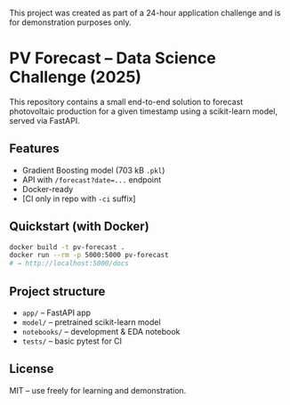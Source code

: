 
This project was created as part of a 24-hour application challenge and is for demonstration purposes only.

# PV Forecast – Data Science Challenge (2025)

This repository contains a small end-to-end solution to forecast photovoltaic production for a given timestamp using a scikit-learn model, served via FastAPI.

## Features

- Gradient Boosting model (703 kB `.pkl`)
- API with `/forecast?date=...` endpoint
- Docker-ready
- [CI only in repo with `-ci` suffix]

## Quickstart (with Docker)

```bash
docker build -t pv-forecast .
docker run --rm -p 5000:5000 pv-forecast
# → http://localhost:5000/docs
```

## Project structure

- `app/` – FastAPI app
- `model/` – pretrained scikit-learn model
- `notebooks/` – development & EDA notebook
- `tests/` – basic pytest for CI

## License

MIT – use freely for learning and demonstration.
